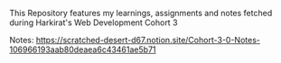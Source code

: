 This Repository features my learnings, assignments and notes fetched during Harkirat's Web Development Cohort 3

Notes: https://scratched-desert-d67.notion.site/Cohort-3-0-Notes-106966193aab80deaea6c43461ae5b71
